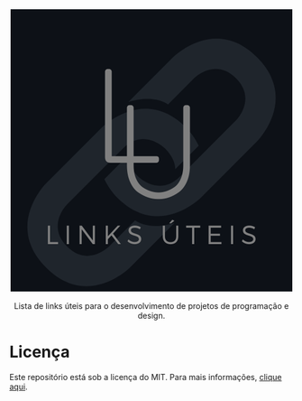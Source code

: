 <div align="center">
  <a href="https://github.com/gabrielcmarinho/links-uteis/blob/master/LINKS.md">
    <img alt="Logo do projeto" src="https://raw.githubusercontent.com/gabrielcmarinho/links-uteis/master/logo.png">
  </a>
</div>
<p align="center">Lista de links úteis para o desenvolvimento de projetos de programação e design.</p>

# Licença
Este repositório está sob a licença do MIT. Para mais informações, [clique aqui](https://github.com/gabrielcmarinho/links-uteis/blob/master/LICENSE).

